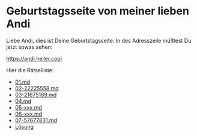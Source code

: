 # Geburtstagsseite von meiner lieben Andi

Liebe Andi, dies ist Deine Geburtstagsseite.
In des Adresszeile müßtest Du jetzt sowas sehen:

https://andi.heller.cool

Hier die Rätselliste:

- [01.md](01.md)
- [02-22225558.md](02-22225558.md)
- [03-21675189.md](03-21675189.md)
- [04.md](04-581421379.md)
- [05-xxx.md](05-xxx.md)
- [06-xxx.md](06-xxx.md)
- [07-57677831.md](07-57677831.md)
- [Lösung](4723190.md)

